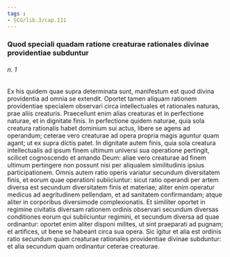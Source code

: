 ```yaml
---
tags : 
- SCG/lib.3/cap.111
---
```


### Quod speciali quadam ratione creaturae rationales divinae providentiae subduntur

###### n. 1
Ex his quidem quae supra determinata sunt, manifestum est quod divina providentia ad omnia se extendit. Oportet tamen aliquam rationem providentiae specialem observari circa intellectuales et rationales naturas, prae aliis creaturis. Praecellunt enim alias creaturas et in perfectione naturae, et in dignitate finis. In perfectione quidem naturae, quia sola creatura rationalis habet dominium sui actus, libere se agens ad operandum; ceterae vero creaturae ad opera propria magis aguntur quam agant; ut ex supra dictis patet. In dignitate autem finis, quia sola creatura intellectualis ad ipsum finem ultimum universi sua operatione pertingit, scilicet cognoscendo et amando Deum: aliae vero creaturae ad finem ultimum pertingere non possunt nisi per aliqualem similitudinis ipsius participationem. Omnis autem ratio operis variatur secundum diversitatem finis, et eorum quae operationi subiiciuntur: sicut ratio operandi per artem diversa est secundum diversitatem finis et materiae; aliter enim operatur medicus ad aegritudinem pellendam, et ad sanitatem confirmandam; atque aliter in corporibus diversimode complexionatis. Et similiter oportet in regimine civitatis diversam rationem ordinis observari secundum diversas conditiones eorum qui subiiciuntur regimini, et secundum diversa ad quae ordinantur: oportet enim aliter disponi milites, ut sint praeparati ad pugnam; et artifices, ut bene se habeant circa sua opera. Sic igitur et alia est ordinis ratio secundum quam creaturae rationales providentiae divinae subduntur: et alia secundum quam ordinantur ceterae creaturae.

